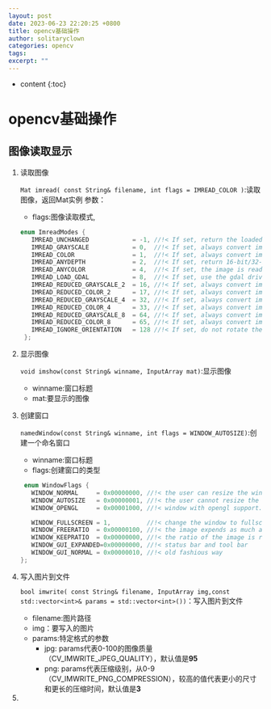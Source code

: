 ```yaml
---
layout: post
date: 2023-06-23 22:20:25 +0800
title: opencv基础操作
author: solitaryclown
categories: opencv
tags: 
excerpt: ""
---
```

* content
{:toc}

# opencv基础操作
## 图像读取显示

1. 读取图像
   
   `Mat imread( const String& filename, int flags = IMREAD_COLOR )`:读取图像，返回Mat实例
    参数：
    * flags:图像读取模式,
    ```cpp
    enum ImreadModes {
       IMREAD_UNCHANGED            = -1, //!< If set, return the loaded image as is (with alpha channel, otherwise it gets cropped). Ignore EXIF orientation.
       IMREAD_GRAYSCALE            = 0,  //!< If set, always convert image to the single channel grayscale image (codec internal conversion).
       IMREAD_COLOR                = 1,  //!< If set, always convert image to the 3 channel BGR color image.
       IMREAD_ANYDEPTH             = 2,  //!< If set, return 16-bit/32-bit image when the input has the corresponding depth, otherwise convert it to 8-bit.
       IMREAD_ANYCOLOR             = 4,  //!< If set, the image is read in any possible color format.
       IMREAD_LOAD_GDAL            = 8,  //!< If set, use the gdal driver for loading the image.
       IMREAD_REDUCED_GRAYSCALE_2  = 16, //!< If set, always convert image to the single channel grayscale image and the image size reduced 1/2.
       IMREAD_REDUCED_COLOR_2      = 17, //!< If set, always convert image to the 3 channel BGR color image and the image size reduced 1/2.
       IMREAD_REDUCED_GRAYSCALE_4  = 32, //!< If set, always convert image to the single channel grayscale image and the image size reduced 1/4.
       IMREAD_REDUCED_COLOR_4      = 33, //!< If set, always convert image to the 3 channel BGR color image and the image size reduced 1/4.
       IMREAD_REDUCED_GRAYSCALE_8  = 64, //!< If set, always convert image to the single channel grayscale image and the image size reduced 1/8.
       IMREAD_REDUCED_COLOR_8      = 65, //!< If set, always convert image to the 3 channel BGR color image and the image size reduced 1/8.
       IMREAD_IGNORE_ORIENTATION   = 128 //!< If set, do not rotate the image according to EXIF's orientation flag.
     };
    ```
    
2. 显示图像
   
   `void imshow(const String& winname, InputArray mat)`:显示图像
   * winname:窗口标题
   * mat:要显示的图像
3. 创建窗口
   
   `namedWindow(const String& winname, int flags = WINDOW_AUTOSIZE)`:创建一个命名窗口
   * winname:窗口标题
   * flags:创建窗口的类型
    ```cpp
     enum WindowFlags {
       WINDOW_NORMAL     = 0x00000000, //!< the user can resize the window (no constraint) / also use to switch a fullscreen window to a normal size.
       WINDOW_AUTOSIZE   = 0x00000001, //!< the user cannot resize the window, the size is constrainted by the image displayed.
       WINDOW_OPENGL     = 0x00001000, //!< window with opengl support.

       WINDOW_FULLSCREEN = 1,          //!< change the window to fullscreen.
       WINDOW_FREERATIO  = 0x00000100, //!< the image expends as much as it can (no ratio constraint).
       WINDOW_KEEPRATIO  = 0x00000000, //!< the ratio of the image is respected.
       WINDOW_GUI_EXPANDED=0x00000000, //!< status bar and tool bar
       WINDOW_GUI_NORMAL = 0x00000010, //!< old fashious way
    };
    ```
4. 写入图片到文件
   
   `bool imwrite( const String& filename, InputArray img,const std::vector<int>& params = std::vector<int>())`：写入图片到文件

   * filename:图片路径
   * img：要写入的图片
   * params:特定格式的参数
     + jpg: params代表0-100的图像质量（CV_IMWRITE_JPEG_QUALITY），默认值是**95**
     + png: params代表压缩级别，从0-9（CV_IMWRITE_PNG_COMPRESSION），较高的值代表更小的尺寸和更长的压缩时间，默认值是**3**

5. 
   